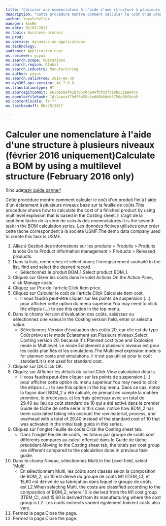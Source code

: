 ```yaml
--- 
title: "Calculer une nomenclature à l'aide d'une structure à plusieurs niveaux (février 2016 uniquement)"
description: "Cette procédure montre comment calculer le coût d'un produit fini à l'aide d'un éclatement à plusieurs niveaux basé sur la feuille de coûts."
author: YuyuScheller
manager: AnnBe
ms.date: 02/07/2017
ms.topic: business-process
ms.prod: 
ms.service: dynamics-ax-applications
ms.technology: 
audience: Application User
ms.reviewer: yuyus
ms.search.scope: Operations
ms.search.region: Global
ms.search.industry: Manufacturing
ms.author: yuyus
ms.search.validFrom: 2016-06-30
ms.dyn365.ops.version: AX 7.0.0
ms.translationtype: HT
ms.sourcegitcommit: 663da58ef01b705c0c984fbfd3fce8bc31be04c6
ms.openlocfilehash: 16c2cacaf70df5455c3ed49b8dcb5756e89f8cb8
ms.contentlocale: fr-fr
ms.lasthandoff: 08/29/2017

---
```

# <a name="calculate-a-bom-by-using-a-multilevel-structure-february-2016-only"></a><span data-ttu-id="0c512-103">Calculer une nomenclature à l'aide d'une structure à plusieurs niveaux (février 2016 uniquement)</span><span class="sxs-lookup"><span data-stu-id="0c512-103">Calculate a BOM by using a multilevel structure (February 2016 only)</span></span>

[!include[task guide banner](../../includes/task-guide-banner.md)]

<span data-ttu-id="0c512-104">Cette procédure montre comment calculer le coût d'un produit fini à l'aide d'un éclatement à plusieurs niveaux basé sur la feuille de coûts.</span><span class="sxs-lookup"><span data-stu-id="0c512-104">This procedure shows how to calculate the cost of a finished product by using multilevel explosion that is based in the Costing sheet.</span></span> <span data-ttu-id="0c512-105">Il s'agit de la septième tâche de la série de calculs des nomenclatures.</span><span class="sxs-lookup"><span data-stu-id="0c512-105">It is the seventh task in the BOM calculation series.</span></span> <span data-ttu-id="0c512-106">Les données fictives utilisées pour créer cette tâche correspondent à la société USMF.</span><span class="sxs-lookup"><span data-stu-id="0c512-106">The demo data company used to create this task is USMF.</span></span>

1. <span data-ttu-id="0c512-107">Allez à Gestion des informations sur les produits > Produits > Produits lancés.</span><span class="sxs-lookup"><span data-stu-id="0c512-107">Go to Product information management > Products > Released products.</span></span>
2. <span data-ttu-id="0c512-108">Dans la liste, recherchez et sélectionnez l'enregistrement souhaité.</span><span class="sxs-lookup"><span data-stu-id="0c512-108">In the list, find and select the desired record.</span></span>
    * <span data-ttu-id="0c512-109">Sélectionnez le produit BOM_1.</span><span class="sxs-lookup"><span data-stu-id="0c512-109">Select product BOM_1.</span></span>  
3. <span data-ttu-id="0c512-110">Cliquez sur Gérer les coûts dans le volet Actions.</span><span class="sxs-lookup"><span data-stu-id="0c512-110">On the Action Pane, click Manage costs.</span></span>
4. <span data-ttu-id="0c512-111">Cliquez sur Prix de l'article.</span><span class="sxs-lookup"><span data-stu-id="0c512-111">Click Item price.</span></span>
5. <span data-ttu-id="0c512-112">Cliquez sur Calculer le coût de l'article.</span><span class="sxs-lookup"><span data-stu-id="0c512-112">Click Calculate item cost.</span></span>
    * <span data-ttu-id="0c512-113">Il vous faudra peut-être cliquer sur les points de suspension (…) pour afficher cette option du menu supérieur.</span><span class="sxs-lookup"><span data-stu-id="0c512-113">You may need to click the ellipsis (...) to see this option in the top menu.</span></span>  
6. <span data-ttu-id="0c512-114">Dans le champ Version d'évaluation des coûts, saisissez ou sélectionnez une valeur.</span><span class="sxs-lookup"><span data-stu-id="0c512-114">In the Costing version field, enter or select a value.</span></span>
    * <span data-ttu-id="0c512-115">Sélectionnez Version d'évaluation des coûts 20, car elle est de type Coût prévu et le mode Éclatement est Plusieurs niveaux.</span><span class="sxs-lookup"><span data-stu-id="0c512-115">Select Costing version 20, because it's Planned cost type and Explosion mode is Multilevel.</span></span>   <span data-ttu-id="0c512-116">Le mode Éclatement à plusieurs niveaux est pour les coûts planifiés et les simulations.</span><span class="sxs-lookup"><span data-stu-id="0c512-116">The Multilevel explosion mode is for planned costs and simulations.</span></span> <span data-ttu-id="0c512-117">Il n'est pas utilisé pour le coût standard.</span><span class="sxs-lookup"><span data-stu-id="0c512-117">It is not used for standard cost.</span></span>  
7. <span data-ttu-id="0c512-118">Cliquez sur OK.</span><span class="sxs-lookup"><span data-stu-id="0c512-118">Click OK.</span></span>
8. <span data-ttu-id="0c512-119">Cliquez sur Afficher les détails du calcul.</span><span class="sxs-lookup"><span data-stu-id="0c512-119">Click View calculation details.</span></span>
    * <span data-ttu-id="0c512-120">Il vous faudra peut-être cliquer sur les points de suspension (…) pour afficher cette option du menu supérieur.</span><span class="sxs-lookup"><span data-stu-id="0c512-120">You may need to click the ellipsis (...) to see this option in the top menu.</span></span>  <span data-ttu-id="0c512-121">Dans ce cas, notez la façon dont BOM_2 a été calculé, en prenant en compte la matière première, le processus, et les frais généraux avec un total de 29,40 au lieu du coût standard de 10 qui a été activé dans le premier Guide de tâche de cette série.</span><span class="sxs-lookup"><span data-stu-id="0c512-121">In this case, notice how BOM_2 has been calculated taking into account the raw material, process, and overhead with a total of 29,40 instead of the standard cost of 10 that was activated in the initial task guide in this series.</span></span>  
9. <span data-ttu-id="0c512-122">Cliquez sur l'onglet Feuille de coûts.</span><span class="sxs-lookup"><span data-stu-id="0c512-122">Click the Costing sheet tab.</span></span>
    * <span data-ttu-id="0c512-123">Dans l'onglet Feuille de coûts, les totaux par groupe de coûts sont différents comparés au calcul effectué dans le Guide de tâche précédent.</span><span class="sxs-lookup"><span data-stu-id="0c512-123">Moving to the Costing sheet tab, the totals per cost group are different compared to the calculation done in previous task guide.</span></span>  
10. <span data-ttu-id="0c512-124">Dans le champ Niveau, sélectionnez Multi.</span><span class="sxs-lookup"><span data-stu-id="0c512-124">In the Level field, select 'Multi'.</span></span>
    * <span data-ttu-id="0c512-125">En sélectionnant Multi, les coûts sont classés selon la composition de BOM_2, où 10 est dérivé du groupe de coûts M1 (ITEM_C), et 15,60 est dérivé de sa fabrication dans lequel le groupe de coûts est L2.</span><span class="sxs-lookup"><span data-stu-id="0c512-125">When selecting Multi, the costs are classified according to the composition of BOM_2, where 10 is derived from the M1 cost group (ITEM_C), and 15,60 is derived from its manufacturing where the cost group is L2.</span></span> <span data-ttu-id="0c512-126">Les coûts indirects varient également.</span><span class="sxs-lookup"><span data-stu-id="0c512-126">Indirect costs also vary.</span></span>  
11. <span data-ttu-id="0c512-127">Fermez la page.</span><span class="sxs-lookup"><span data-stu-id="0c512-127">Close the page.</span></span>
12. <span data-ttu-id="0c512-128">Fermez la page.</span><span class="sxs-lookup"><span data-stu-id="0c512-128">Close the page.</span></span>


